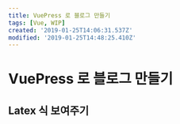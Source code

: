 ```yaml
---
title: VuePress 로 블로그 만들기
tags: [Vue, WIP]
created: '2019-01-25T14:06:31.537Z'
modified: '2019-01-25T14:48:25.410Z'
---
```


# VuePress 로 블로그 만들기

## Latex 식 보여주기
